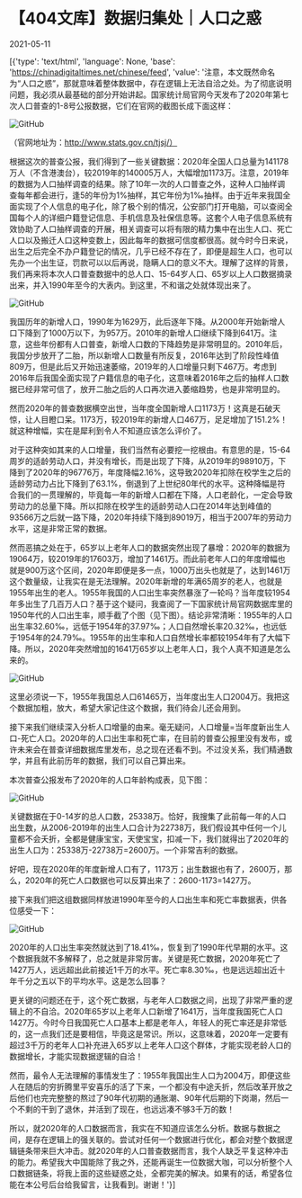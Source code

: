 # 【404文库】数据归集处｜人口之惑

2021-05-11

[{'type': 'text/html', 'language': None, 'base': 'https://chinadigitaltimes.net/chinese/feed', 'value': '注意，本文既然命名为“人口之惑”，那就意味着整体数据中，存在逻辑上无法自洽之处。为了彻底说明问题，我必须从最基础的部分开始讲起。国家统计局官网今天发布了2020年第七次人口普查的1-8号公报数据，它们在官网的截图长成下面这样：

![GitHub](https://chinadigitaltimes.net/chinese/files/2021/05/post-665878-609a4803830b8.png)

（官网地址为：http://www.stats.gov.cn/tjsj/）

根据这次的普查公报，我们得到了一些关键数据：2020年全国人口总量为141178万人（不含港澳台），较2019年的140005万人，大幅增加1173万。注意，2019年的数据为人口抽样调查的结果。除了10年一次的人口普查之外，这种人口抽样调查每年都会进行，逢5的年份为1%抽样，其它年份为1‰抽样。由于近年来我国全面实现了个人信息的电子化，除了极个别的情况，公安部门打开电脑，可以查阅全国每个人的详细户籍登记信息、手机信息及社保信息等。这套个人电子信息系统有效协助了人口抽样调查的开展，相关调查可以将有限的精力集中在出生人口、死亡人口以及搬迁人口这种变数上，因此每年的数据可信度都很高。就今时今日来说，出生之后完全不办户籍登记的情况，几乎已经不存在了，即便是超生人口，也可以先办一个出生证，罚款可以以后再说，隐瞒人口的意义不大。理解了这样的背景，我们再来将本次人口普查数据中的总人口、15-64岁人口、65岁以上人口数据摘录出来，并入1990年至今的大表内。到这里，不和谐之处就体现出来了。

![GitHub](https://chinadigitaltimes.net/chinese/files/2021/05/post-665878-609a4805aada1.png)

我国历年的新增人口，1990年为1629万，此后逐年下降。从2000年开始新增人口下降到了1000万以下，为957万。2010年的新增人口继续下降到641万。注意，这些年份都有人口普查，新增人口数的下降趋势是非常明显的。2010年后，我国分步放开了二胎，所以新增人口数量有所反复，2016年达到了阶段性峰值809万，但是此后又开始迅速萎缩，2019年的人口增量只剩下467万。考虑到2016年后我国全面实现了户籍信息的电子化，这意味着2016年之后的抽样人口数据已经非常可信了，放开二胎之后的人口再次进入萎缩趋势，也是非常明显的。

然而2020年的普查数据横空出世，当年度全国新增人口1173万！这真是石破天惊，让人目瞪口呆。1173万，较2019年的新增人口467万，足足增加了151.2%！就这种增幅，实在是犀利到令人不知道应该怎么评价了。

对于这种突如其来的人口增量，我们当然有必要挖一挖根由。有意思的是，15-64周岁的适龄劳动人口，并没有增长，而是出现了下降，从2019年的98910万，下降到了2020年的96776万，年度降幅2.16%，这导致2020年扣除在校学生之后的适龄劳动力占比下降到了63.1%，倒退到了上世纪80年代的水平。这种降幅是符合我们的一贯理解的，毕竟每一年的新增人口都在下降，人口老龄化，一定会导致劳动力的总量下降。所以扣除在校学生的适龄劳动人口在2014年达到峰值的93566万之后就一路下降，2020年持续下降到89019万，相当于2007年的劳动力水平，这是非常正常的数据。

然而恶搞之处在于，65岁以上老年人口的数据突然出现了暴增：2020年的数据为19064万，较2019年的17603万，增加了1461万。而此前老年人口的年度增幅也就是900万这个区间，2020年即便是多一点，1000万出头也就是了，达到1461万这个数量级，让我实在是无法理解。2020年新增的年满65周岁的老人，也就是1955年出生的老人。1955年我国的人口出生率突然暴涨了一轮吗？当年度较1954年多出生了几百万人口？基于这个疑问，我查阅了一下国家统计局官网数据库里的1950年代的人口出生率，顺手截了个图（见下图）。结论非常清晰：1955年的人口出生率32.60‰，远低于1954年的37.97‰；人口自然增长率20.32‰，也远低于1954年的24.79‰。1955年的出生率和人口自然增长率都较1954年有了大幅下降。所以，2020年突然增加的1641万65岁以上老年人口，我个人真不知道是怎么来的。

![GitHub](https://chinadigitaltimes.net/chinese/files/2021/05/post-665878-609a48073e69a.png)

这里必须说一下，1955年我国总人口61465万，当年度出生人口2004万。我把这个数据加粗，放大，希望大家记住这个数据，我们待会儿还会用到。

接下来我们继续深入分析人口增量的由来。毫无疑问，人口增量=当年度新出生人口-死亡人口。2020年的人口出生率和死亡率，在目前的普查公报里没有发布，或许未来会在普查详细数据库里发布，总之现在还看不到。不过没关系，我们精通数学，并且有此前历年的数据，我们可以自己算出来。

本次普查公报发布了2020年的人口年龄构成表，见下图：

![GitHub](https://chinadigitaltimes.net/chinese/files/2021/05/post-665878-609a48091b7f5.png)

关键数据在于0-14岁的总人口数，25338万。恰好，我搜集了此前每一年的人口出生数，从2006-2019年的出生人口合计为22738万，我们假设其中任何一个儿童都不会夭折，全都是健康宝宝，天使宝宝，扣减一下，我们就得出了2020年的出生人口为：25338万-22738万=2600万。一个非常吉利的数据。

好吧，现在2020年的年度新增人口有了，1173万；出生数据也有了，2600万，那么，2020年的死亡人口数据也可以反算出来了：2600-1173=1427万。

接下来我们把这组数据同样放进1990年至今的人口出生率和死亡率数据表，供各位感受一下：

![GitHub](https://chinadigitaltimes.net/chinese/files/2021/05/post-665878-609a480a9f9f7.png)

2020年的人口出生率突然就达到了18.41‰，恢复到了1990年代早期的水平。这个数据我就不多解释了，总之就是非常厉害。关键是死亡数据，2020年死亡了1427万人，远远超出此前接近1千万的水平。死亡率8.30‰，也是远远超出近十年千分之五以下的平均水平。这是怎么回事？

更关键的问题还在于，这个死亡数据，与老年人口数据之间，出现了非常严重的逻辑上的不自洽。2020年65岁以上老年人口新增了1641万，当年度我国死亡人口1427万。今时今日我国死亡人口基本上都是老年人，年轻人的死亡率还是非常低的，这一点我们还是要相信，毕竟这是常识。所以，这意味着，2020年一定要有超过3千万的老年人口补充进入65岁以上老年人口这个群体，才能实现老龄人口的数据增长，才能实现数据逻辑的自洽！

然而，最令人无法理解的事情发生了：1955年我国出生人口为2004万，即便这些人在随后的穷折腾里平安喜乐的活了下来，一个都没有中途夭折，然后改革开放之后他们也完完整整的熬过了90年代初期的通胀潮、90年代后期的下岗潮，然后一个不剩的干到了退休，并活到了现在，也远远凑不够3千万的数！

所以，就2020年的人口数据而言，我实在不知道应该怎么分析。数据与数据之间，是存在逻辑上的强关联的。尝试对任何一个数据进行优化，都会对整个数据逻辑链条带来巨大冲击。就2020年的人口普查数据而言，我个人缺乏平复这种冲击的能力。希望我大中国能除了我之外，还能再诞生一位数据大咖，可以分析整个人口数据链条，将我上面的这些疑惑之处，全都完美的解决。如果有的话，希望各位能在本公号后台给我留言，让我看到。谢谢！'}]